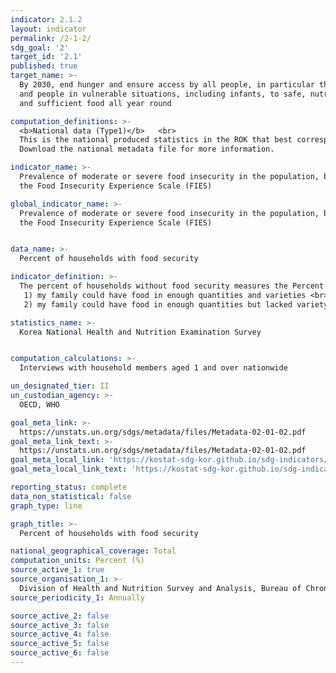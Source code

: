 ```yaml
---
indicator: 2.1.2
layout: indicator
permalink: /2-1-2/
sdg_goal: '2'
target_id: '2.1'
published: true
target_name: >-
  By 2030, end hunger and ensure access by all people, in particular the poor
  and people in vulnerable situations, including infants, to safe, nutritious
  and sufficient food all year round

computation_definitions: >-
  <b>National data (Type1)</b>   <br>
  This is the national produced statistics in the ROK that best corresponds to the definition of UN SDGs indicators. <br>
  Download the national metadata file for more information.

indicator_name: >-
  Prevalence of moderate or severe food insecurity in the population, based on
  the Food Insecurity Experience Scale (FIES)

global_indicator_name: >-
  Prevalence of moderate or severe food insecurity in the population, based on
  the Food Insecurity Experience Scale (FIES)


data_name: >-
  Percent of households with food security

indicator_definition: >-
  The percent of households without food security measures the Percent  of respondents, who are the primary buyers of food for their household, answering at 1) and 2) when asked about their family food life in the last 12 months. <br>
   1) my family could have food in enough quantities and varieties <br>
   2) my family could have food in enough quantities but lacked variety

statistics_name: >-
  Korea National Health and Nutrition Examination Survey


computation_calculations: >-
  Interviews with household members aged 1 and over nationwide 

un_designated_tier: II
un_custodian_agency: >-
  OECD, WHO

goal_meta_link: >-
  https://unstats.un.org/sdgs/metadata/files/Metadata-02-01-02.pdf   
goal_meta_link_text: >-
  https://unstats.un.org/sdgs/metadata/files/Metadata-02-01-02.pdf   
goal_meta_local_link: 'https://kostat-sdg-kor.github.io/sdg-indicators/public/data/Metadata-02-01-02_ENG.pdf'
goal_meta_local_link_text: 'https://kostat-sdg-kor.github.io/sdg-indicators/public/data/Metadata-02-01-02_ENG.pdf'

reporting_status: complete
data_non_statistical: false
graph_type: line

graph_title: >-
  Percent of households with food security

national_geographical_coverage: Total
computation_units: Percent (%)
source_active_1: true
source_organisation_1: >-
  Division of Health and Nutrition Survey and Analysis, Bureau of Chronic Disease Prevention and Control, Korea Disease Control and Prevention Agency
source_periodicity_1: Annually 

source_active_2: false
source_active_3: false
source_active_4: false
source_active_5: false
source_active_6: false
---
```


